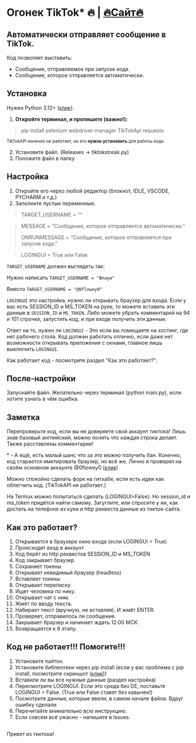 # Огонек TikTok* 🔥 | [🔥Сайт🔥]((https://flowey0stuff.github.io/tiktokstreak/))
## Автоматически отправляет сообщение в TikTok.
Код позволяет выставить:
* Сообщение, отправляемое при запуске кода.
* Сообщение, которое отправляется автоматически.

## Установка
Нужен Python 3.12+ ([клик](https://www.python.org/)).

1. **Откройте терминал, и пропишите (важно!):**
> pip install selenium webdriver-manager TikTokApi requests

<sup>TikTokAPI конечно не работает, но его **нужно установить** для работы кода.</sup>

2. Установите файл. 
(Releases -> tiktokstreak.py)
3. Положите файл в папку

## Настройка

1. Откройте его через любой редактор (блокнот, IDLE, VSCODE, PYCHARM и т.д.)
2. Заполните пустые переменные.

> TARGET_USERNAME = ""

> MESSAGE = "Сообщение, которое отправляется автоматически."

> ONRUNMESSAGE = "Сообщение, которое отправляется при запуске кода."

> LOGINGUI = True или False

`TARGET_USERNAME` должен выглядеть так:

Нужно написать `TARGET_USERNAME = "Флауи"`

Вместо `TARGET_USERNAME = "@0flowey0"`

`LOGINGUI` это настройка, нужно ли открывать браузер для входа. Если у вас есть SESSION_ID и MS_TOKEN на руке, то можете вставить эти данные в `SESSION_ID` и `MS_TOKEN`. Либо можете убрать комментарий на 94 и 101 строчке, запустить код, и при входе получить эти данные. 

Ответ на то, нужен ли `LOGINGUI` - Это если вы помещаете на хостинг, где нет рабочего стола. Код должен работать отлично, если даже нет возможности открывать приложения с окнами, главное лишь выключить `LOGINGUI`. 

Как работает код - посмотрите раздел "Как это работает?".

## После-настройки
Запускайте файл. Желательно через терминал (python main.py), если хотите узнать в чём ошибка.

## Заметка

Перепроверьте код, если вы не доверяете свой аккаунт тиктока! Лишь знав базовый английский, можно понять что каждая строка делает. Также расставлены комментарии!

\* - А ещё, есть малый шанс что за это можно получить бан. Конечно, код старается имитировать браузер, но всё же. Лично я проверял на своём основном аккаунте @0flowey0 ([клик](https://imgur.com/a/ZoLqsHr))

Можно спокойно сделать форк на гитхабе, если есть идеи как облегчить код. (TikTokAPI не работает.)

На Termux можно попытаться сделать (LOGINGUI=False). Но session_id и ms_token придётся найти самому. Загуглите, или спросите у ии, как достать на телефоне из куки и http реквеста данные из тикток-сайта.

## Как это работает?

1. Открывается в браузере окно входа (если LOGINGUI = True)
2. Происходит вход в аккаунт
3. Код берёт из http реквестов SESSION_ID и MS_TOKEN
4. Код закрывает браузер
5. Сохраняет токены
6. Открывает невидимый браузер (headless)
7. Вставляет токены
8. Открывает переписку
9. Ищет человека по нику.
10. Открывает чат с ним.
11. Жмёт по вводу текста.
12. Набирает текст (вручную, не вставляя). И жмёт ENTER.
13. Проверяет, отправилось ли сообщение.
14. Закрывает браузер и начинает ждать 12:00 МСК
15. Возвращается к 6 этапу.

## Код не работает!!! Помогите!!!
1. Установите пайтон.
2. Установите библеотеки через pip install (если у вас проблема с pip install, посмотрите скриншот ([клик](https://imgur.com/a/xHZJcoy)))
3. Вставили ли вы все нужные данные (раздел настройка)
4. Пересмотрите LOGINGUI. Если это среда без DE, поставьте LOGINGUI = False. (True или False ставят без кавычек!)
5. Посмотрите данные, которые ввели, в самом начале файла. Вдруг ошибку сделали
6. Перечитайте внимательно всю инструкцию.
7. Если совсем всё ужасно - напишите в Issues.
##
Привет из тиктока!
